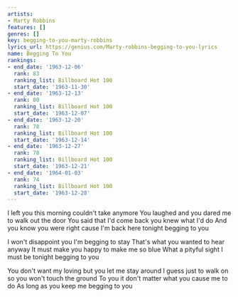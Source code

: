 ```yaml
---
artists:
- Marty Robbins
features: []
genres: []
key: begging-to-you-marty-robbins
lyrics_url: https://genius.com/Marty-robbins-begging-to-you-lyrics
name: Begging To You
rankings:
- end_date: '1963-12-06'
  rank: 83
  ranking_list: Billboard Hot 100
  start_date: '1963-11-30'
- end_date: '1963-12-13'
  rank: 80
  ranking_list: Billboard Hot 100
  start_date: '1963-12-07'
- end_date: '1963-12-20'
  rank: 78
  ranking_list: Billboard Hot 100
  start_date: '1963-12-14'
- end_date: '1963-12-27'
  rank: 78
  ranking_list: Billboard Hot 100
  start_date: '1963-12-21'
- end_date: '1964-01-03'
  rank: 74
  ranking_list: Billboard Hot 100
  start_date: '1963-12-28'
---
```

I left you this morning couldn't take anymore
You laughed and you dared me to walk out the door
You said that I'd come back you knew what I'd do
And you know you were right cause I'm back here tonight begging to you

I won't disappoint you I'm begging to stay
That's what you wanted to hear anyway
It must make you happy to make me so blue
What a pityful sight I must be tonight begging to you

You don't want my loving but you let me stay around
I guess just to walk on so you won't touch the ground
To you it don't matter what you cause me to do
As long as you keep me begging to you
